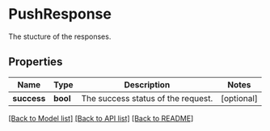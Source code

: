 # PushResponse

The stucture of the responses.
## Properties
Name | Type | Description | Notes
------------ | ------------- | ------------- | -------------
**success** | **bool** | The success status of the request. | [optional] 

[[Back to Model list]](../README.md#documentation-for-models) [[Back to API list]](../README.md#documentation-for-api-endpoints) [[Back to README]](../README.md)


